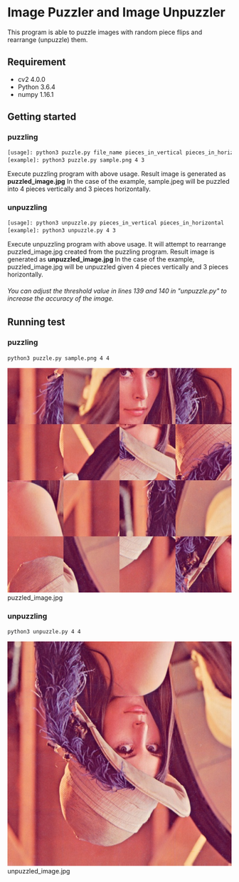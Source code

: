 # Image Puzzler and Image Unpuzzler
This program is able to puzzle images with random piece flips and rearrange (unpuzzle) them.

## Requirement
* cv2 4.0.0
* Python 3.6.4
* numpy 1.16.1


## Getting started

### puzzling
```bash
[usage]: python3 puzzle.py file_name pieces_in_vertical pieces_in_horizontal
[example]: python3 puzzle.py sample.png 4 3
```
Execute puzzling program with above usage. Result image is generated as __puzzled_image.jpg__
In the case of the example, sample.jpeg will be puzzled into 4 pieces vertically and 3 pieces horizontally.

### unpuzzling
```bash
[usage]: python3 unpuzzle.py pieces_in_vertical pieces_in_horizontal
[example]: python3 unpuzzle.py 4 3
```
Execute unpuzzling program with above usage. It will attempt to rearrange puzzled_image.jpg created from the puzzling program. Result image is generated as __unpuzzled_image.jpg__
In the case of the example, puzzled_image.jpg will be unpuzzled given 4 pieces vertically and 3 pieces horizontally.

###### You can adjust the threshold value in lines 139 and 140 in "unpuzzle.py" to increase the accuracy of the image.


## Running test
### puzzling
```bash
python3 puzzle.py sample.png 4 4
```

![puzzled_image](./puzzled_image.jpg)
puzzled_image.jpg

### unpuzzling
```bash
python3 unpuzzle.py 4 4
```
![unpuzzled_image](./unpuzzled_image.jpg)
unpuzzled_image.jpg



